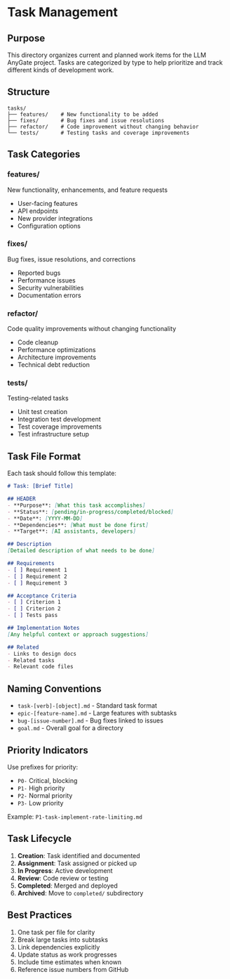 # Task Management

## Purpose

This directory organizes current and planned work items for the LLM AnyGate project. Tasks are categorized by type to help prioritize and track different kinds of development work.

## Structure

```
tasks/
├── features/    # New functionality to be added
├── fixes/       # Bug fixes and issue resolutions
├── refactor/    # Code improvement without changing behavior
└── tests/       # Testing tasks and coverage improvements
```

## Task Categories

### features/
New functionality, enhancements, and feature requests
- User-facing features
- API endpoints
- New provider integrations
- Configuration options

### fixes/
Bug fixes, issue resolutions, and corrections
- Reported bugs
- Performance issues
- Security vulnerabilities
- Documentation errors

### refactor/
Code quality improvements without changing functionality
- Code cleanup
- Performance optimizations
- Architecture improvements
- Technical debt reduction

### tests/
Testing-related tasks
- Unit test creation
- Integration test development
- Test coverage improvements
- Test infrastructure setup

## Task File Format

Each task should follow this template:

```markdown
# Task: [Brief Title]

## HEADER
- **Purpose**: [What this task accomplishes]
- **Status**: [pending/in-progress/completed/blocked]
- **Date**: [YYYY-MM-DD]
- **Dependencies**: [What must be done first]
- **Target**: [AI assistants, developers]

## Description
[Detailed description of what needs to be done]

## Requirements
- [ ] Requirement 1
- [ ] Requirement 2
- [ ] Requirement 3

## Acceptance Criteria
- [ ] Criterion 1
- [ ] Criterion 2
- [ ] Tests pass

## Implementation Notes
[Any helpful context or approach suggestions]

## Related
- Links to design docs
- Related tasks
- Relevant code files
```

## Naming Conventions

- `task-[verb]-[object].md` - Standard task format
- `epic-[feature-name].md` - Large features with subtasks
- `bug-[issue-number].md` - Bug fixes linked to issues
- `goal.md` - Overall goal for a directory

## Priority Indicators

Use prefixes for priority:
- `P0-` Critical, blocking
- `P1-` High priority
- `P2-` Normal priority
- `P3-` Low priority

Example: `P1-task-implement-rate-limiting.md`

## Task Lifecycle

1. **Creation**: Task identified and documented
2. **Assignment**: Task assigned or picked up
3. **In Progress**: Active development
4. **Review**: Code review or testing
5. **Completed**: Merged and deployed
6. **Archived**: Move to `completed/` subdirectory

## Best Practices

1. One task per file for clarity
2. Break large tasks into subtasks
3. Link dependencies explicitly
4. Update status as work progresses
5. Include time estimates when known
6. Reference issue numbers from GitHub